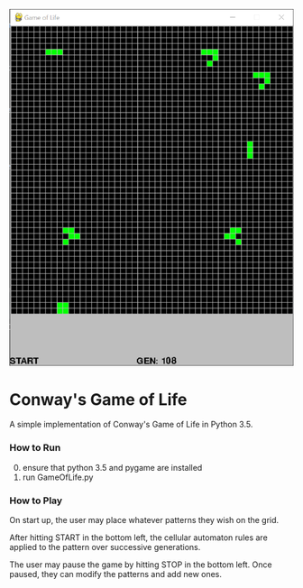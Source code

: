 ![Screenshot](screenshot.png)
# Conway's Game of Life

A simple implementation of Conway's Game of Life in Python 3.5. 

### How to Run
0. ensure that python 3.5 and pygame are installed
1. run GameOfLife.py

### How to Play
On start up, the user may place whatever patterns they wish on the grid. 

After hitting START in the bottom left, the cellular automaton rules are applied to the pattern over successive generations. 

The user may pause the game by hitting STOP in the bottom left. Once paused, they can modify the patterns and add new ones. 



